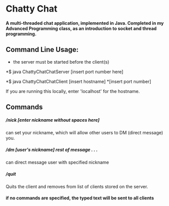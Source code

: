 # Chatty Chat

#### A multi-threaded chat application, implemented in Java. Completed in my Advanced Programming class, as an introduction to socket and thread programming. 

## Command Line Usage:
* the server must be started before the client(s)

*$ java ChattyChatChatServer [insert port number here]

*$ java ChattyChatChatClient [insert hostname] *[insert port number]

If you are running this locally, enter 'localhost' for the hostname.

## Commands

##### /nick [enter nickname without spaces here]

can set your nickname, which will allow other users to DM (direct message) you.

##### /dm [user's nickname] rest of message . . . 

can direct message user with specified nickname

##### /quit

Quits the client and removes from list of clients stored on the server.

#### if no commands are specified, the typed text will be sent to all clients
